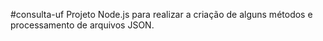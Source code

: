 #consulta-uf
Projeto Node.js para realizar a criação de alguns métodos e processamento de arquivos JSON.
